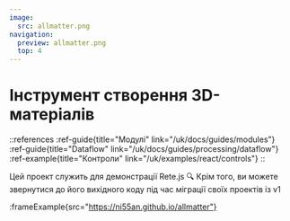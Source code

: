 ```yaml
---
image:
  src: allmatter.png
navigation:
  preview: allmatter.png
  top: 4
---
```


# Інструмент створення 3D-матеріалів

::references
:ref-guide{title="Модулі" link="/uk/docs/guides/modules"}
:ref-guide{title="Dataflow" link="/uk/docs/guides/processing/dataflow"}
:ref-example{title="Контроли" link="/uk/examples/react/controls"}
::

Цей проект служить для демонстрації Rete.js 🔍 Крім того, ви можете звернутися до його вихідного коду під час міграції своїх проектів із v1

:frameExample{src="https://ni55an.github.io/allmatter"}
